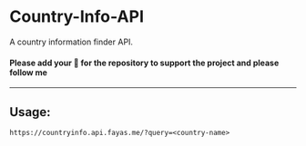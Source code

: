 # Country-Info-API

A country information finder API.


#### Please add your 🌟 for the repository to support the project and please follow me

---

## Usage:

```
https://countryinfo.api.fayas.me/?query=<country-name>
```
